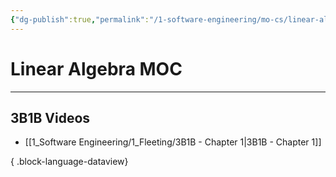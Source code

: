 ```yaml
---
{"dg-publish":true,"permalink":"/1-software-engineering/mo-cs/linear-algebra-moc/","created":"2023-09-05T17:43:53.210-05:00","updated":"2023-09-08T06:52:51.362-05:00"}
---
```


# Linear Algebra MOC
---
## 3B1B Videos
- [[1_Software Engineering/1_Fleeting/3B1B - Chapter 1\|3B1B - Chapter 1]]

{ .block-language-dataview}